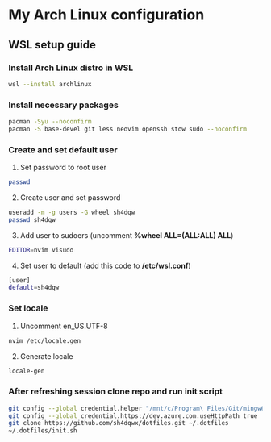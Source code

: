 # My Arch Linux configuration
## WSL setup guide
### Install Arch Linux distro in WSL
```bash
wsl --install archlinux
```
### Install necessary packages
```bash
pacman -Syu --noconfirm
pacman -S base-devel git less neovim openssh stow sudo --noconfirm
```
### Create and set default user
1. Set password to root user
```bash
passwd
```
2. Create user and set password
```bash
useradd -m -g users -G wheel sh4dqw
passwd sh4dqw
```
3. Add user to sudoers (uncomment **%wheel ALL=(ALL:ALL) ALL**)
```bash
EDITOR=nvim visudo
```
4. Set user to default (add this code to **/etc/wsl.conf**)
```bash
[user]
default=sh4dqw
```
### Set locale
1. Uncomment en_US.UTF-8
```bash
nvim /etc/locale.gen
```
2. Generate locale
```bash
locale-gen
```
### After refreshing session clone repo and run init script
```bash
git config --global credential.helper "/mnt/c/Program\ Files/Git/mingw64/bin/git-credential-manager.exe"
git config --global credential.https://dev.azure.com.useHttpPath true
git clone https://github.com/sh4dqwx/dotfiles.git ~/.dotfiles
~/.dotfiles/init.sh
```
